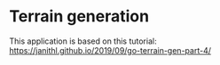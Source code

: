 # Terrain generation

This application is based on this tutorial: https://janithl.github.io/2019/09/go-terrain-gen-part-4/
